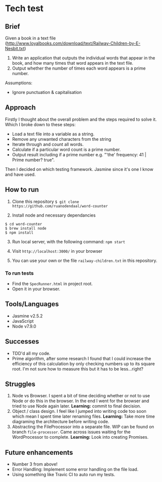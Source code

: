 # Tech test

## Brief
Given a book in a text file (http://www.loyalbooks.com/download/text/Railway-Children-by-E-Nesbit.txt)
1. Write an application that outputs the individual words that appear in the book, and how many times that word appears in the text file.
2. Output whether the number of times each word appears is a prime number.

Assumptions:
- Ignore punctuation & capitalisation

## Approach

Firstly I thought about the overall problem and the steps required to solve it. Which I broke down to these steps:
- Load a text file into a variable as a string.
- Remove any unwanted characters from the string
- Iterate through and count all words.
- Calculate if a particular word count is a prime number.
- Output result including if a prime number e.g. "'the'  frequency: 41 | Prime number?  true".

Then I decided on which testing framework. Jasmine since it's one I know and have used.

## How to run

1. Clone this repository
`$ git clone https://github.com/ruanodendaal/word-counter`

2. Install node and necessary dependancies
```
$ cd word-counter
$ brew install node
$ npm install
```

3. Run local server, with the following command:
`npm start`

4. Visit `http://localhost:3000/` in your browser

5. You can use your own or the file `railway-children.txt` in this repository.

### To run tests
- Find the `SpecRunner.html` in project root.
- Open it in your browser.

## Tools/Languages

- Jasmine v2.5.2
- JavaScript
- Node v7.9.0

## Successes

- TDD'd all my code.
- Prime algorithm, after some research I found that I could increase the efficiency of this calculation by only checking numbers up to its square root. I'm not sure how to measure this but it has to be less...right?

## Struggles

1. Node vs Browser. I spent a bit of time deciding whether or not to use Node or do this in the browser. In the end I went for the browser and tried to use Node again later. **Learning:** commit to final decision.
2. Object / class design. I feel like I jumped into writing code too soon which mean I spent time later renaming files. **Learning:** Take more time diagraming the architecture before writing code.
3. Abstracting the FileProcessor into a separate file. WIP can be found on branch `file-processor`. Came across issues waiting for the WordProcessor to complete. **Learning:** Look into creating Promises.


## Future enhancements

- Number 3 from above!
- Error Handling: Implement some error handling on the file load.
- Using something like Travic CI to auto run my tests.
